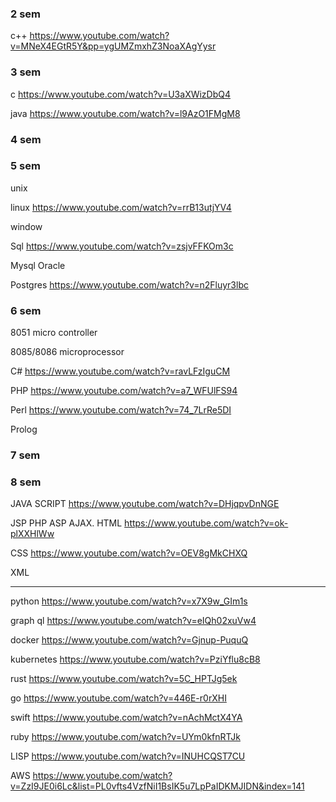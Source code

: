 ### 2 sem

c++
https://www.youtube.com/watch?v=MNeX4EGtR5Y&pp=ygUMZmxhZ3NoaXAgYysr

### 3 sem

c
https://www.youtube.com/watch?v=U3aXWizDbQ4

java
https://www.youtube.com/watch?v=l9AzO1FMgM8

### 4 sem

### 5 sem

unix

linux
https://www.youtube.com/watch?v=rrB13utjYV4

window

Sql
https://www.youtube.com/watch?v=zsjvFFKOm3c

Mysql
Oracle

Postgres
https://www.youtube.com/watch?v=n2Fluyr3lbc

### 6 sem

8051 micro controller

8085/8086 microprocessor

C#
https://www.youtube.com/watch?v=ravLFzIguCM

PHP
https://www.youtube.com/watch?v=a7_WFUlFS94

Perl
https://www.youtube.com/watch?v=74_7LrRe5DI

Prolog

### 7 sem

### 8 sem

JAVA SCRIPT
https://www.youtube.com/watch?v=DHjqpvDnNGE

JSP
PHP
ASP
AJAX.
HTML
https://www.youtube.com/watch?v=ok-plXXHlWw

CSS
https://www.youtube.com/watch?v=OEV8gMkCHXQ

XML

---

python
https://www.youtube.com/watch?v=x7X9w_GIm1s

graph ql
https://www.youtube.com/watch?v=eIQh02xuVw4

docker
https://www.youtube.com/watch?v=Gjnup-PuquQ

kubernetes
https://www.youtube.com/watch?v=PziYflu8cB8

rust
https://www.youtube.com/watch?v=5C_HPTJg5ek

go
https://www.youtube.com/watch?v=446E-r0rXHI

swift
https://www.youtube.com/watch?v=nAchMctX4YA

ruby
https://www.youtube.com/watch?v=UYm0kfnRTJk

LISP
https://www.youtube.com/watch?v=INUHCQST7CU

AWS
https://www.youtube.com/watch?v=ZzI9JE0i6Lc&list=PL0vfts4VzfNiI1BsIK5u7LpPaIDKMJIDN&index=141
